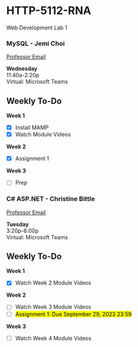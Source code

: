 # HTTP-5112-RNA

Web Development Lab 1

### MySQL - Jemi Choi

[Professor Email](mailto:jemi.choi@humber.ca)

**Wednesday**  
11:40a-2:20p  
Virtual: Microsoft Teams

## Weekly To-Do

**Week 1**
- [x] Install MAMP
- [x] Watch Module Videos

**Week 2**
- [x] Assignment 1

**Week 3**
- [ ] Prep


### C# ASP.NET - Christine Bittle

[Professor Email](mailto:christine.bittle@humber.ca)

**Tuesday**  
3:20p-6:00p  
Virtual: Microsoft Teams

## Weekly To-Do

**Week 1**
- [x] Watch Week 2 Module Videos

**Week 2**
- [ ] Watch Week 3 Module Videos
- [ ] <mark>Assignment 1: Due September 29, 2023 23:59</mark>

**Week 3**
- [ ] Watch Week 4 Module Videos